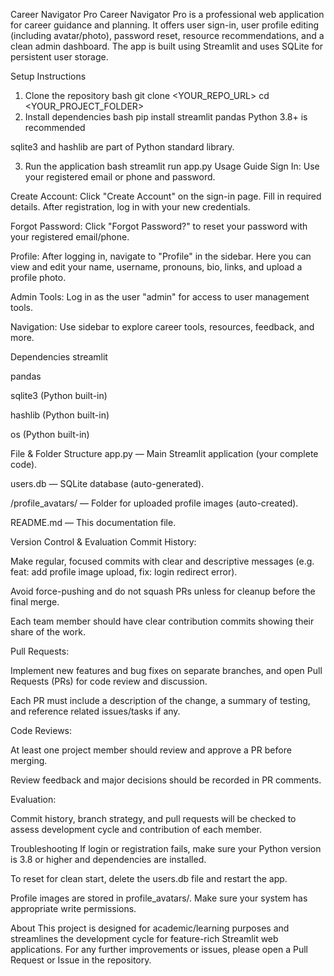 Career Navigator Pro
Career Navigator Pro is a professional web application for career guidance and planning. It offers user sign-in, user profile editing (including avatar/photo), password reset, resource recommendations, and a clean admin dashboard. The app is built using Streamlit and uses SQLite for persistent user storage.

Setup Instructions
1. Clone the repository
bash
git clone <YOUR_REPO_URL>
cd <YOUR_PROJECT_FOLDER>
2. Install dependencies
bash
pip install streamlit pandas
Python 3.8+ is recommended

sqlite3 and hashlib are part of Python standard library.

3. Run the application
bash
streamlit run app.py
Usage Guide
Sign In: Use your registered email or phone and password.

Create Account: Click "Create Account" on the sign-in page. Fill in required details. After registration, log in with your new credentials.

Forgot Password: Click "Forgot Password?" to reset your password with your registered email/phone.

Profile: After logging in, navigate to "Profile" in the sidebar. Here you can view and edit your name, username, pronouns, bio, links, and upload a profile photo.

Admin Tools: Log in as the user "admin" for access to user management tools.

Navigation: Use sidebar to explore career tools, resources, feedback, and more.

Dependencies
streamlit

pandas

sqlite3 (Python built-in)

hashlib (Python built-in)

os (Python built-in)

File & Folder Structure
app.py — Main Streamlit application (your complete code).

users.db — SQLite database (auto-generated).

/profile_avatars/ — Folder for uploaded profile images (auto-created).

README.md — This documentation file.

Version Control & Evaluation
Commit History:

Make regular, focused commits with clear and descriptive messages (e.g. feat: add profile image upload, fix: login redirect error).

Avoid force-pushing and do not squash PRs unless for cleanup before the final merge.

Each team member should have clear contribution commits showing their share of the work.

Pull Requests:

Implement new features and bug fixes on separate branches, and open Pull Requests (PRs) for code review and discussion.

Each PR must include a description of the change, a summary of testing, and reference related issues/tasks if any.

Code Reviews:

At least one project member should review and approve a PR before merging.

Review feedback and major decisions should be recorded in PR comments.

Evaluation:

Commit history, branch strategy, and pull requests will be checked to assess development cycle and contribution of each member.

Troubleshooting
If login or registration fails, make sure your Python version is 3.8 or higher and dependencies are installed.

To reset for clean start, delete the users.db file and restart the app.

Profile images are stored in profile_avatars/. Make sure your system has appropriate write permissions.

About
This project is designed for academic/learning purposes and streamlines the development cycle for feature-rich Streamlit web applications. For any further improvements or issues, please open a Pull Request or Issue in the repository.

